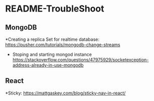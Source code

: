 # README-TroubleShoot


## MongoDB
  *Creating a replica Set for realtime database:
     https://pusher.com/tutorials/mongodb-change-streams
     
  * Stoping and starting mongod instance
    https://stackoverflow.com/questions/47975929/socketexception-address-already-in-use-mongodb

## React
  *Sticky: https://mattgaskey.com/blog/sticky-nav-in-react/
